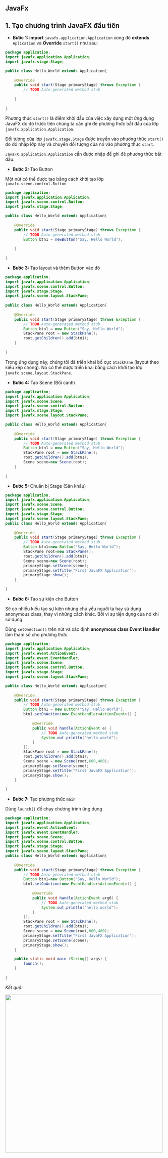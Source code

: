 ## JavaFx 

## 1. Tạo chương trình JavaFX đầu tiên

- **Bước 1:** **import** `javafx.application.Application` xong đó **extends** `Aplication` và **Override** `start()` như sau:

```java
package application;   
import javafx.application.Application;  
import javafx.stage.Stage;

public class Hello_World extends Application{  
  
    @Override  
    public void start(Stage primaryStage) throws Exception {  
        // TODO Auto-generated method stub  
          
    }  
  
}  
```

Phương thức `start()` là điểm khởi đầu của việc xây dựng một ứng dụng JavaFX do đó trước tiên chúng ta cần ghi đè phương thức bắt đầu của lớp `javafx.application.Application`. 

Đối tượng của lớp `javafx.stage.Stage` được truyền vào phương thức `start()` do đó nhập lớp này và chuyển đối tượng của nó vào phương thức `start`. 

`JavaFX.application.Application` cần được nhập để ghi đè phương thức bắt đầu.

- **Bước 2:** Tạo Button

Một nút có thể được tạo bằng cách khởi tạo lớp `javafx.scene.control.Button`

```java
package application;   
import javafx.application.Application;  
import javafx.scene.control.Button;  
import javafx.stage.Stage;

public class Hello_World extends Application{  
  
    @Override  
    public void start(Stage primaryStage) throws Exception {  
        // TODO Auto-generated method stub  
        Button btn1 = newButton("Say, Hello World");  
          
    }  
  
}  
```

- **Bước 3:** Tạo layout và thêm Button vào đó

```java
package application;   
import javafx.application.Application;  
import javafx.scene.control.Button;  
import javafx.stage.Stage;  
import javafx.scene.layout.StackPane;
 
public class Hello_World extends Application{  
  
    @Override  
    public void start(Stage primaryStage) throws Exception {  
        // TODO Auto-generated method stub  
        Button btn1 = new Button("Say, Hello World");  
        StackPane root = new StackPane();  
        root.getChildren().add(btn1);  
    }  
  
}  
```

Trong ứng dụng này, chúng tôi đã triển khai bố cục `StackPane` (layout theo kiểu xếp chồng). Nó có thể được triển khai bằng cách khởi tạo lớp `javafx.scene.layout.StackPane`.

- **Bước 4:** Tạo Scene (Bối cảnh)

```java
package application;   
import javafx.application.Application;  
import javafx.scene.Scene;  
import javafx.scene.control.Button;  
import javafx.stage.Stage;  
import javafx.scene.layout.StackPane;

public class Hello_World extends Application{  
  
    @Override  
    public void start(Stage primaryStage) throws Exception {  
        // TODO Auto-generated method stub  
        Button btn1 = new Button("Say, Hello World");  
        StackPane root = new StackPane();  
        root.getChildren().add(btn1);  
        Scene scene=new Scene(root);      
    }  
  
}  
```

- **Bước 5:** Chuẩn bị Stage (Sân khấu)

```java
package application;   
import javafx.application.Application;  
import javafx.scene.Scene;  
import javafx.scene.control.Button;  
import javafx.stage.Stage;  
import javafx.scene.layout.StackPane;  
public class Hello_World extends Application{  
  
    @Override  
    public void start(Stage primaryStage) throws Exception {  
        // TODO Auto-generated method stub  
        Button btn1=new Button("Say, Hello World");  
        StackPane root=new StackPane();  
        root.getChildren().add(btn1);  
        Scene scene=new Scene(root);      
        primaryStage.setScene(scene);  
        primaryStage.setTitle("First JavaFX Application");  
        primaryStage.show();  
    }  
  
}  
```

- **Bước 6:** Tạo sự kiện cho Button

Sẽ có nhiều kiểu tạo sự kiện nhưng chủ yếu người ta hay sử dụng anonymous class, thay vì những cách khác. Bởi vì sự tiện dụng của nó khi sử dụng.

Dùng `setOnAction()` trên nút và xác định **anonymous class Event Handler** làm tham số cho phương thức.

```java
package application;   
import javafx.application.Application;  
import javafx.event.ActionEvent;  
import javafx.event.EventHandler;  
import javafx.scene.Scene;  
import javafx.scene.control.Button;  
import javafx.stage.Stage;  
import javafx.scene.layout.StackPane;

public class Hello_World extends Application{  
  
    @Override  
    public void start(Stage primaryStage) throws Exception {  
        // TODO Auto-generated method stub  
        Button btn1 = new Button("Say, Hello World");  
        btn1.setOnAction(new EventHandler<ActionEvent>() {  
              
            @Override  
            public void handle(ActionEvent e) {  
                // TODO Auto-generated method stub  
                System.out.println("hello world");  
            }  
        });  
        StackPane root = new StackPane();  
        root.getChildren().add(btn1);  
        Scene scene = new Scene(root,600,400);      
        primaryStage.setScene(scene);  
        primaryStage.setTitle("First JavaFX Application");  
        primaryStage.show();  
    }  
  
}  
```

- **Bước 7:** Tạo phương thức `main`

Dùng `launch()` để chạy chương trình ứng dụng

```java
package application;   
import javafx.application.Application;  
import javafx.event.ActionEvent;  
import javafx.event.EventHandler;  
import javafx.scene.Scene;  
import javafx.scene.control.Button;  
import javafx.stage.Stage;  
import javafx.scene.layout.StackPane;  
public class Hello_World extends Application{  
  
    @Override  
    public void start(Stage primaryStage) throws Exception {  
        // TODO Auto-generated method stub  
        Button btn1=new Button("Say, Hello World");  
        btn1.setOnAction(new EventHandler<ActionEvent>() {  
              
            @Override  
            public void handle(ActionEvent arg0) {  
                // TODO Auto-generated method stub  
                System.out.println("hello world");  
            }  
        });  
        StackPane root = new StackPane();  
        root.getChildren().add(btn1);  
        Scene scene = new Scene(root,600,400);      
        primaryStage.setTitle("First JavaFX Application");  
        primaryStage.setScene(scene);  
        primaryStage.show();  
    }

    public static void main (String[] args) {  
        launch();  
    }  
  
}  
```

_Kết quả:_

<img src="https://github.com/CUNGVANTHANG/Java/assets/96326479/bb8170c6-af50-4193-b4ff-56a0e5f3122a" width="500px">

